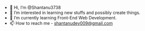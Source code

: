 - 👋 Hi, I’m @Shantanu3738
- 👀 I’m interested in learning new stuffs and possibly create things.
- 🌱 I’m currently learning Front-End Web Development.
- 📫 How to reach me - shantanudey009@gmail.com

<!---
Shantanu3738/Shantanu3738 is a ✨ special ✨ repository because its `README.md` (this file) appears on your GitHub profile.
You can click the Preview link to take a look at your changes.
--->
